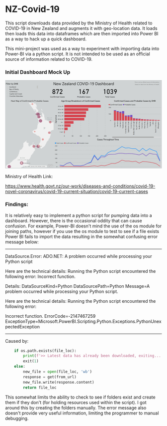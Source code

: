 # NZ-Covid-19

This script downloads data provided by the Ministry of Health related to COVID-19 in New Zealand and augments
it with geo-location data. It loads then loads this data into dataframes which are then imported into Power BI
as a way to hack up a quick dashboard.

This mini-project was used as a way to experiment with importing data into Power-BI via a python script. It is not
intended to be used as an official source of information related to COVID-19.


### Initial Dashboard Mock Up

![Dashboard Example](https://github.com/HarrisonEllerm/NZ-Covid-19/blob/master/Dashboard_Ex.PNG?raw=True)

Ministry of Health Link:

https://www.health.govt.nz/our-work/diseases-and-conditions/covid-19-novel-coronavirus/covid-19-current-situation/covid-19-current-cases

### Findings:

It is relatively easy to implement a python script for pumping data into a dashboard. However, there is the occasional
oddity that can cause confusion. For example, Power-BI doesn't mind the use of the os module for joining paths, however
if you use the os module to test to see if a file exists Power BI fails to import the data resulting in the somewhat
confusing error message below:

___
DataSource.Error: ADO.NET: A problem occurred while processing your Python script

Here are the technical details:
Running the Python script encountered the following error:
Incorrect function.

Details:
    DataSourceKind=Python
    DataSourcePath=Python
    Message=A problem occurred while processing your Python script.

Here are the technical details:
    Running the Python script encountered the following error:

Incorrect function.
    ErrorCode=-2147467259
    ExceptionType=Microsoft.PowerBI.Scripting.Python.Exceptions.PythonUnexpectedException
___


Caused by:
```python
    if os.path.exists(file_loc):
        print(f'>> Latest data has already been downloaded, exiting...')
        exit(1)
    else:
        new_file = open(file_loc, 'wb')
        response = get(from_url)
        new_file.write(response.content)
        return file_loc
```
This somewhat limits the ability to check to see if folders exist and create them if they don't (for holding resources
used within the script). I got around this by creating the folders manually. The error message also doesn't provide
very useful information, limiting the programmer to manual debugging.
